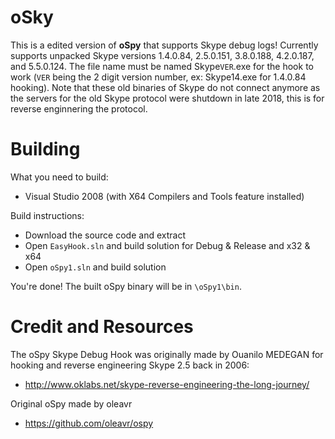 # oSky

This is a edited version of **oSpy** that supports Skype debug logs! Currently supports unpacked Skype versions 1.4.0.84, 2.5.0.151, 3.8.0.188, 4.2.0.187, and 5.5.0.124. The file name must be named Skype`VER`.exe for the hook to work (`VER` being the 2 digit version number, ex: Skype14.exe for 1.4.0.84 hooking). Note that these old binaries of Skype do not connect anymore as the servers for the old Skype protocol were shutdown in late 2018, this is for reverse enginnering the protocol.

# Building

What you need to build:

- Visual Studio 2008 (with X64 Compilers and Tools feature installed)

Build instructions:

- Download the source code and extract
- Open `EasyHook.sln` and build solution for Debug & Release and x32 & x64
- Open `oSpy1.sln` and build solution

You're done! The built oSpy binary will be in ```\oSpy1\bin```.

# Credit and Resources

The oSpy Skype Debug Hook was originally made by Ouanilo MEDEGAN for hooking and reverse engineering Skype 2.5 back in 2006:

- http://www.oklabs.net/skype-reverse-engineering-the-long-journey/

Original oSpy made by oleavr

- https://github.com/oleavr/ospy
